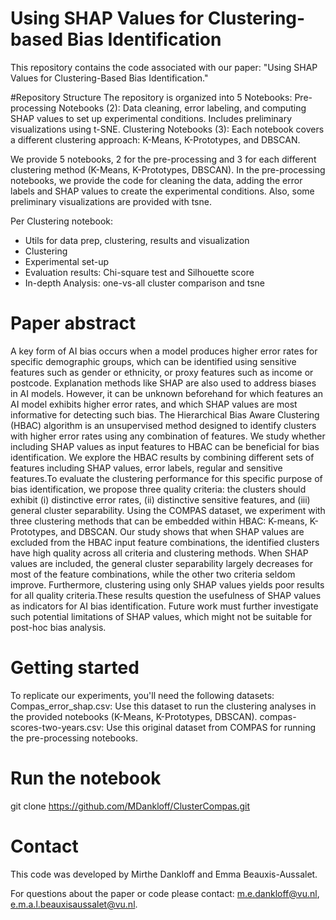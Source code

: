 # Using SHAP Values for Clustering-based Bias Identification
This repository contains the code associated with our paper: "Using SHAP Values for Clustering-Based Bias Identification." 

#Repository Structure
The repository is organized into 5 Notebooks:
    Pre-processing Notebooks (2):
        Data cleaning, error labeling, and computing SHAP values to set up experimental conditions.
        Includes preliminary visualizations using t-SNE.
    Clustering Notebooks (3):
        Each notebook covers a different clustering approach: K-Means, K-Prototypes, and DBSCAN.

We provide 5 notebooks, 2 for the pre-processing and 3 for each different clustering method (K-Means, K-Prototypes, DBSCAN).
In the pre-processing notebooks, we provide the code for cleaning the data, adding the error labels and SHAP values to create the experimental conditions. Also, some preliminary visualizations are provided with tsne.

Per Clustering notebook:
* Utils for data prep, clustering, results and visualization
* Clustering
* Experimental set-up
* Evaluation results: Chi-square test and Silhouette score
* In-depth Analysis: one-vs-all cluster comparison and tsne 

# Paper abstract
A key form of AI bias occurs when a model produces higher error rates for specific demographic groups, which can be identified using sensitive features such as gender or ethnicity, or proxy features such as income or postcode. Explanation methods like SHAP are also used to address biases in AI models. However, it can be unknown beforehand for which features an AI model exhibits higher error rates, and which SHAP values are most informative for detecting such bias. The Hierarchical Bias Aware Clustering (HBAC) algorithm is an unsupervised method designed to identify clusters with higher error rates using any combination of features. We study whether including SHAP values as input features to HBAC can be beneficial for bias identification. We explore the HBAC results by combining different sets of features including SHAP values, error labels, regular and sensitive features.To evaluate the clustering performance for this specific purpose of bias identification, we propose three quality criteria: the clusters should exhibit (i) distinctive error rates, (ii) distinctive sensitive features, and (iii) general cluster separability. Using the COMPAS dataset, we experiment with three clustering methods that can be embedded within HBAC: K-means, K-Prototypes, and DBSCAN. Our study shows that when SHAP values are excluded from the HBAC input feature combinations, the identified clusters have high quality across all criteria and clustering methods. When SHAP values are included, the general cluster separability largely decreases for most of the feature combinations, while the other two criteria seldom improve. Furthermore, clustering using only SHAP values yields poor results for all quality criteria.These results question the usefulness of SHAP values as indicators for AI bias identification. Future work must further investigate such potential limitations of SHAP values, which might not be suitable for post-hoc bias analysis.

# Getting started
To replicate our experiments, you'll need the following datasets:
    Compas_error_shap.csv: Use this dataset to run the clustering analyses in the provided notebooks (K-Means, K-Prototypes, DBSCAN).
    compas-scores-two-years.csv: Use this original dataset from COMPAS for running the pre-processing notebooks.

# Run the notebook
git clone https://github.com/MDankloff/ClusterCompas.git

# Contact
This code was developed by Mirthe Dankloff and Emma Beauxis-Aussalet. 

For questions about the paper or code please contact: m.e.dankloff@vu.nl, e.m.a.l.beauxisaussalet@vu.nl.
